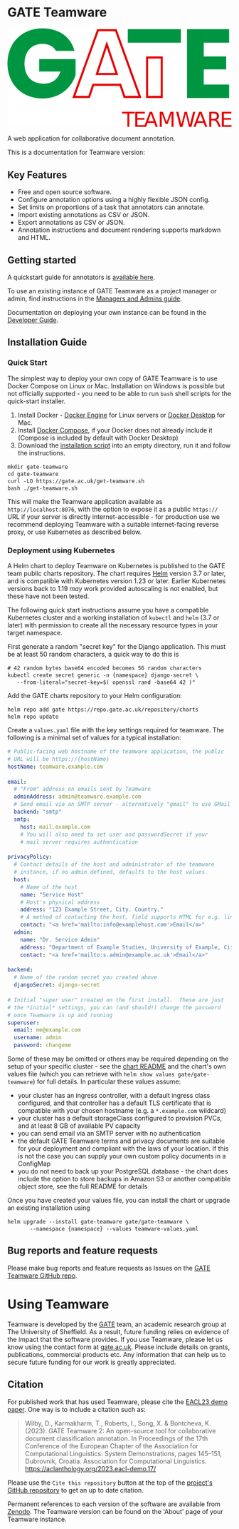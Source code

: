 # GATE Teamware

![GATE Teamware logo](./img/gate-teamware-logo.svg "GATE Teamware logo")

A web application for collaborative document annotation.

This is a documentation for Teamware version: <strong><DisplayVersion></DisplayVersion></strong>

## Key Features
* Free and open source software.
* Configure annotation options using a highly flexible JSON config.
* Set limits on proportions of a task that annotators can annotate.
* Import existing annotations as CSV or JSON.
* Export annotations as CSV or JSON.
* Annotation instructions and document rendering supports markdown and HTML.

## Getting started
A quickstart guide for annotators is [available here](annotatorguide).

To use an existing instance of GATE Teamware as a project manager or admin, find instructions in the [Managers and Admins guide](manageradminguide).

Documentation on deploying your own instance can be found in the [Developer Guide](developerguide).

## Installation Guide

### Quick Start

The simplest way to deploy your own copy of GATE Teamware is to use Docker Compose on Linux or Mac.  Installation on Windows is possible but not officially supported - you need to be able to run `bash` shell scripts for the quick-start installer.

1. Install Docker - [Docker Engine](https://docs.docker.com/engine/) for Linux servers or [Docker Desktop](https://docs.docker.com/desktop/) for Mac.
2. Install [Docker Compose](https://github.com/docker/compose), if your Docker does not already include it (Compose is included by default with Docker Desktop)
3. Download the [installation script](https://gate.ac.uk/get-teamware.sh) into an empty directory, run it and follow the instructions.

```
mkdir gate-teamware
cd gate-teamware
curl -LO https://gate.ac.uk/get-teamware.sh
bash ./get-teamware.sh
```

This will make the Teamware application available as `http://localhost:8076`, with the option to expose it as a public `https://` URL if your server is directly internet-accessible - for production use we recommend deploying Teamware with a suitable internet-facing reverse proxy, or use Kubernetes as described below.

### Deployment using Kubernetes

A Helm chart to deploy Teamware on Kubernetes is published to the GATE team public charts repository.  The chart requires [Helm](https://helm.sh) version 3.7 or later, and is compatible with Kubernetes version 1.23 or later.  Earlier Kubernetes versions back to 1.19 _may_ work provided autoscaling is not enabled, but these have not been tested.

The following quick start instructions assume you have a compatible Kubernetes cluster and a working installation of `kubectl` and `helm` (3.7 or later) with permission to create all the necessary resource types in your target namespace.

First generate a random "secret key" for the Django application.  This must be at least 50 random characters, a quick way to do this is

```
# 42 random bytes base64 encoded becomes 56 random characters
kubectl create secret generic -n {namespace} django-secret \
   --from-literal="secret-key=$( openssl rand -base64 42 )"
```

Add the GATE charts repository to your Helm configuration:

```
helm repo add gate https://repo.gate.ac.uk/repository/charts
helm repo update
```

Create a `values.yaml` file with the key settings required for teamware.  The following is a minimal set of values for a typical installation:

```yaml
# Public-facing web hostname of the teamware application, the public
# URL will be https://{hostName}
hostName: teamware.example.com

email:
  # "From" address on emails sent by Teamware
  adminAddress: admin@teamware.example.com
  # Send email via an SMTP server - alternatively "gmail" to use GMail API
  backend: "smtp"
  smtp:
    host: mail.example.com
    # You will also need to set user and passwordSecret if your
    # mail server requires authentication
    
privacyPolicy:
  # Contact details of the host and administrator of the teamware
  # instance, if no admin defined, defaults to the host values.
  host:
    # Name of the host
    name: "Service Host"
    # Host's physical address
    address: "123 Example Street, City. Country."
    # A method of contacting the host, field supports HTML for e.g. linking to a form
    contact: "<a href='mailto:info@examplehost.com'>Email</a>"
  admin:
    name: "Dr. Service Admin"
    address: "Department of Example Studies, University of Example, City. Country."
    contact: "<a href='mailto:s.admin@example.ac.uk'>Email</a>"
    
backend:
  # Name of the random secret you created above
  djangoSecret: django-secret

# Initial "super user" created on the first install.  These are just
# the *initial* settings, you can (and should!) change the password
# once Teamware is up and running
superuser:
  email: me@example.com
  username: admin
  password: changeme
```

Some of these may be omitted or others may be required depending on the setup of your specific cluster - see the [chart README](https://github.com/GateNLP/charts/blob/main/gate-teamware/README.md) and the chart's own values file (which you can retrieve with `helm show values gate/gate-teamware`) for full details.  In particular these values assume:

- your cluster has an ingress controller, with a default ingress class configured, and that controller has a default TLS certificate that is compatible with your chosen hostname (e.g. a `*.example.com` wildcard)
- your cluster has a default storageClass configured to provision PVCs, and at least 8 GB of available PV capacity
- you can send email via an SMTP server with no authentication
- the default GATE Teamware terms and privacy documents are suitable for your deployment and compliant with the laws of your location.  If this is not the case you can supply your own custom policy documents in a ConfigMap
- you do not need to back up your PostgreSQL database - the chart does include the option to store backups in Amazon S3 or another compatible object store, see the full README for details

Once you have created your values file, you can install the chart or upgrade an existing installation using

```
helm upgrade --install gate-teamware gate/gate-teamware \
       --namespace {namespace} --values teamware-values.yaml
```


## Bug reports and feature requests
Please make bug reports and feature requests as Issues on the [GATE Teamware GitHub repo](https://github.com/GATENLP/gate-teamware).

# Using Teamware
Teamware is developed by the [GATE](https://gate.ac.uk) team, an academic research group at The University of Sheffield. As a result, future funding relies on evidence of the impact that the software provides. If you use Teamware, please let us know using the contact form at [gate.ac.uk](https://gate.ac.uk/g8/contact). Please include details on grants, publications, commercial products etc. Any information that can help us to secure future funding for our work is greatly appreciated.

## Citation
For published work that has used Teamware, please cite the [EACL23 demo paper](https://aclanthology.org/2023.eacl-demo.17/). One way is to include a citation such as:

> Wilby, D., Karmakharm, T., Roberts, I., Song, X. & Bontcheva, K. (2023). GATE Teamware 2: An open-source tool for collaborative document classification annotation. In Proceedings of the 17th Conference of the European Chapter of the Association for Computational Linguistics: System Demonstrations, pages 145–151, Dubrovnik, Croatia. Association for Computational Linguistics. https://aclanthology.org/2023.eacl-demo.17/

Please use the `Cite this repository` button at the top of the [project's GitHub repository](https://github.com/GATENLP/gate-teamware) to get an up to date citation.

Permanent references to each version of the software are available from [Zenodo](https://doi.org/10.5281/zenodo.7899193). The Teamware version can be found on the 'About' page of your Teamware instance.
